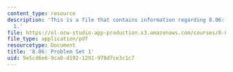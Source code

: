 ```yaml
---
content_type: resource
description: 'This is a file that contains information regarding 8.06: Problem set
  1.'
file: https://ol-ocw-studio-app-production.s3.amazonaws.com/courses/8-06-quantum-physics-iii-spring-2016/9e5cd6e69ca0d1921291978d7ce3c1c7_MIT8_06S16_ps1.pdf
file_type: application/pdf
resourcetype: Document
title: '8.06: Problem Set 1'
uid: 9e5cd6e6-9ca0-d192-1291-978d7ce3c1c7
---
```

